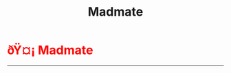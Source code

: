 ﻿---
lang: en-US
title: Madmate
prev:
next:
---

# <font color=red>ðŸ¤¡ <b>Madmate</b></font> <Badge text="Impostor" type="tip" vertical="middle"/>
---

